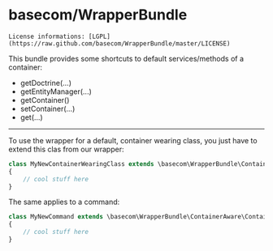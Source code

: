 basecom/WrapperBundle
=====================


	License informations: [LGPL](https://raw.github.com/basecom/WrapperBundle/master/LICENSE)


This bundle provides some shortcuts to default services/methods of a container:
* getDoctrine(...)
* getEntityManager(...)
* getContainer()
* setContainer(...)
* get(...)

--------

To use the wrapper for a default, container wearing class, you just have to extend this clas from our wrapper:

``` php
class MyNewContainerWearingClass extends \basecom\WrapperBundle\ContainerAware\ContainerAware
{
	// cool stuff here
}
```

The same applies to a command:

``` php
class MyNewCommand extends \basecom\WrapperBundle\ContainerAware\ContainerAwareCommand
{
	// cool stuff here
}
```
